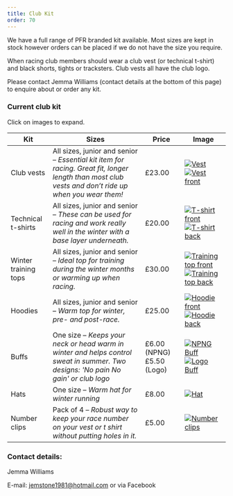 ```yaml
---
title: Club Kit
order: 70
---
```


We have a full range of PFR branded kit available. Most sizes are kept in stock however orders can be placed if we do not have the size you require.

When racing club members should wear a club vest (or technical t-shirt) and black shorts, tights or tracksters. Club vests all have the club logo.

Please contact Jemma Williams (contact details at the bottom of this page) to enquire about or order any kit.

### Current club kit

Click on images to expand.

| Kit | Sizes | Price | Image |
| - | - | - | - |
| Club vests           | All sizes, junior and senior – _Essential kit item for racing. Great fit, longer length than most club vests and don’t ride up when you wear them!_ | £23.00                              | [![Vest](https://pfrac.chrishodgson.co.uk/static/uploads/PFRAC-new-vest-Dan.jpg)](https://pfrac.chrishodgson.co.uk/static/uploads/PFRAC-new-vest-Dan.jpg) [![Vest front](https://pfrac.chrishodgson.co.uk/static/uploads/PFRAC-new-vest-front.jpg)](https://pfrac.chrishodgson.co.uk/static/uploads/PFRAC-new-vest-front.jpg) | 
| Technical t-shirts   | All sizes, junior and senior – _These can be used for racing and work really well in the winter with a base layer underneath._                       | £20.00                              | [![T-shirt front](https://pfrac.chrishodgson.co.uk/static/uploads/PFRAC-t-shirt-front.jpg)](https://pfrac.chrishodgson.co.uk/static/uploads/PFRAC-t-shirt-front.jpg) [![T-shirt back](https://pfrac.chrishodgson.co.uk/static/uploads/PFRAC-t-shirt-back.jpg)](https://pfrac.chrishodgson.co.uk/static/uploads/PFRAC-t-shirt-back.jpg) |
| Winter training tops | All sizes, junior and senior – _Ideal top for training during the winter months or warming up when racing._                                          | £30.00                              | [![Training top front](https://pfrac.chrishodgson.co.uk/static/uploads/PFRAC-training-top-front.jpg)](https://pfrac.chrishodgson.co.uk/static/uploads/PFRAC-training-top-front.jpg) [![Training top back](https://pfrac.chrishodgson.co.uk/static/uploads/PFRAC-training-top-back.jpg)](https://pfrac.chrishodgson.co.uk/static/uploads/PFRAC-training-top-back.jpg) |
| Hoodies              | All sizes, junior and senior – _Warm top for winter, pre- and post-race._                                                                            | £25.00                              | [![Hoodie front](https://pfrac.chrishodgson.co.uk/static/uploads/PFRAC-hoodie-front.jpg)](https://pfrac.chrishodgson.co.uk/static/uploads/PFRAC-hoodie-front.jpg) [![Hoodie back](https://pfrac.chrishodgson.co.uk/static/uploads/PFRAC-hoodie-back.jpg)](https://pfrac.chrishodgson.co.uk/static/uploads/PFRAC-hoodie-back.jpg) |
| Buffs                | One size – _Keeps your neck or head warm in winter and helps control sweat in summer. Two designs: 'No pain No gain' or club logo_                    | £6.00 (NPNG)£5.50 (Logo)             | [![NPNG Buff](https://pfrac.chrishodgson.co.uk/static/uploads/buff1.jpg)](https://pfrac.chrishodgson.co.uk/static/uploads/buff1.jpg) [![Logo Buff](https://pfrac.chrishodgson.co.uk/static/uploads/buff2.jpg)](https://pfrac.chrishodgson.co.uk/static/uploads/buff2.jpg) |                                                                                        |
| Hats                 | One size – _Warm hat for winter running_                                                                                                             | £8.00                               | [![Hat](https://pfrac.chrishodgson.co.uk/static/uploads/pfr-hat.jpg)](https://pfrac.chrishodgson.co.uk/static/uploads/pfr-hat.jpg) |                                                                                                                                                                                                                                                                                                      |
| Number clips         | Pack of 4 – _Robust way to keep your race number on your vest or t shirt without putting holes in it._                                    | £5.00                               | [![Number clips](https://pfrac.chrishodgson.co.uk/static/uploads/pfrac-number-clips.jpg)](https://pfrac.chrishodgson.co.uk/static/uploads/pfrac-number-clips.jpg) |                                                                                                                                                                                                                                                                              |

### Contact details:

Jemma Williams

E-mail: [jemstone1981@hotmail.com](mailto:jemstone1981@hotmail.com) or via Facebook